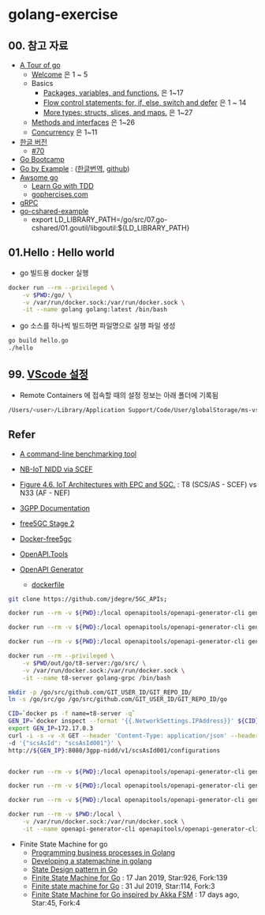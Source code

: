 # golang-exercise


## 00. 참고 자료

- [A Tour of go](https://tour.golang.org/list)
  - [Welcome](https://tour.golang.org/welcome/1) 은 1 ~ 5
  - Basics
    - [Packages, variables, and functions.](https://tour.golang.org/basics/1) 은  1~17
    - [Flow control statements: for, if, else, switch and defer](https://tour.golang.org/flowcontrol/1) 은 1 ~ 14
    - [More types: structs, slices, and maps.](https://tour.golang.org/moretypes/1) 은 1~27
  - [Methods and interfaces](https://tour.golang.org/methods/1) 은 1~26
  - [Concurrency](https://tour.golang.org/concurrency/1) 은 1~11
- [한글 버전](https://go-tour-kr.appspot.com)
  - [#70](https://go-tour-kr.appspot.com/#70)
- [Go Bootcamp](http://www.golangbootcamp.com/book/)
- [Go by Example](https://gobyexample.com/) : ([한글번역](https://mingrammer.com/gobyexample), [github](https://github.com/mingrammer/gobyexample))
- [Awsome go](https://awesome-go.com/)
  - [Learn Go with TDD](https://github.com/quii/learn-go-with-tests) 
  - [gophercises.com](https://gophercises.com/)
- [gRPC](https://github.com/grpc/grpc-go)
- [go-cshared-example](https://github.com/vladimirvivien/go-cshared-examples)
  - export LD_LIBRARY_PATH=/go/src/07.go-cshared/01.goutil/libgoutil:${LD_LIBRARY_PATH}

## 01.Hello : Hello world

- go 빌드용 docker 실행

```sh
docker run --rm --privileged \
    -v $PWD:/go/ \
    -v /var/run/docker.sock:/var/run/docker.sock \
    -it --name golang golang:latest /bin/bash
```

- go 소스를 하나씩 빌드하면 파일명으로 실행 파일 생성

```sh
go build hello.go
./hello
```

## 99. [VScode 설정](https://ux.stories.pe.kr/111)

- Remote Containers 에 접속할 때의 설정 정보는 아래 폴더에 기록됨

```sh
/Users/<user>/Library/Application Support/Code/User/globalStorage/ms-vscode-remote.remote-containers/imageConfigs/
```

## Refer
- [A command-line benchmarking tool](https://github.com/sharkdp/hyperfine)

- [NB-IoT NIDD via SCEF](http://www.definitionnetworks.com/3gpp-nidd-via-scef-nb-iot/)
- [Figure 4.6. IoT Architectures with EPC and 5GC.](https://www.5gamericas.org/wp-content/uploads/2019/07/5G_Americas_White_Paper_on_5G_IOT_FINAL_7.16.pdf) : T8 (SCS/AS - SCEF) vs N33 (AF - NEF)

- [3GPP Documentation](https://github.com/emanuelfreitas/3gpp-documentation)

- [free5GC Stage 2](https://bitbucket.org/free5GC/free5gc-stage-2/)
- [Docker-free5gc](https://github.com/abousselmi/docker-free5gc)

- [OpenAPI.Tools](https://openapi.tools/)
- [OpenAPI Generator](https://openapi-generator.tech/)
  - [dockerfile](https://hub.docker.com/r/openapitools/openapi-generator/dockerfile)
```sh
git clone https://github.com/jdegre/5GC_APIs;

docker run --rm -v ${PWD}:/local openapitools/openapi-generator-cli generate -i /local/TS29122_NIDD.yaml -g go -o /local/out/go/t8-client

docker run --rm -v ${PWD}:/local openapitools/openapi-generator-cli generate -i /local/TS29122_NIDD.yaml -g go-server -o /local/out/go/t8-server

docker run --rm -v ${PWD}:/local openapitools/openapi-generator-cli generate -i /local/TS29122_NIDD.yaml -g go-gin-server -o /local/out/go/t8-gin-server

docker run --rm --privileged \
    -v $PWD/out/go/t8-server:/go/src/ \
    -v /var/run/docker.sock:/var/run/docker.sock \
    -it --name t8-server golang-grpc /bin/bash

mkdir -p /go/src/github.com/GIT_USER_ID/GIT_REPO_ID/
ln -s /go/src/go /go/src/github.com/GIT_USER_ID/GIT_REPO_ID/go

CID=`docker ps -f name=t8-server -q`
GEN_IP=`docker inspect --format '{{.NetworkSettings.IPAddress}}' ${CID}`
export GEN_IP=172.17.0.3
curl -i -s -v -X GET --header 'Content-Type: application/json' --header 'Accept: application/json' \
-d '{"scsAsId": "scsAsId001"}' \
http://${GEN_IP}:8080/3gpp-nidd/v1/scsAsId001/configurations


docker run --rm -v ${PWD}:/local openapitools/openapi-generator-cli generate -i /local/TS29522_NIDDConfigurationTrigger.yaml -g go -o /local/out/go/niddconf-client

docker run --rm -v ${PWD}:/local openapitools/openapi-generator-cli generate -i /local/TS29522_NIDDConfigurationTrigger.yaml -g go-server -o /local/out/go/niddconf-server

docker run --rm -v ${PWD}:/local openapitools/openapi-generator-cli generate -i /local/TS29522_NIDDConfigurationTrigger.yaml -g go-gin-server -o /local/out/go/niddconf-gin-server

docker run --rm -v $PWD:/local \
    -v /var/run/docker.sock:/var/run/docker.sock \
    -it --name openapi-generator-cli openapitools/openapi-generator-cli /bin/bash
```

- Finite State Machine for go
  - [Programming business processes in Golang](https://medium.com/swlh/programming-business-processes-in-golang-f3612108d16b)
  - [Developing a statemachine in golang](https://www.codingdream.com/index.php/developing-a-statemachine-in-golang)
  - [State Design pattern in Go](https://golangbyexample.com/state-design-pattern-go/)
  - [Finite State Machine for Go](https://github.com/looplab/fsm) : 17 Jan 2019, Star:926, Fork:139
  - [Finite state machine for Go](https://github.com/bykof/stateful) : 31 Jul 2019, Star:114, Fork:3
  - [Finite State Machine for Go inspired by Akka FSM](https://github.com/dyrkin/fsm) : 17 days ago, Star:45, Fork:4
